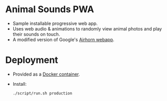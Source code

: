 # Animal Sounds PWA
- Sample installable progressive web app.
- Uses web audio & animations to randomly view animal photos and play their sounds on touch.
- A modified version of Google's [Airhorn webapp](https://github.com/GoogleChromeLabs/airhorn).

# Deployment
- Provided as a [Docker container](https://hub.docker.com/repository/docker/myuserindocker/animalsounds-webapp).
- Install:

    `./script/run.sh production`

